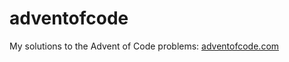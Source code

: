 # adventofcode
My solutions to the Advent of Code problems: [adventofcode.com](https://adventofcode.com)
